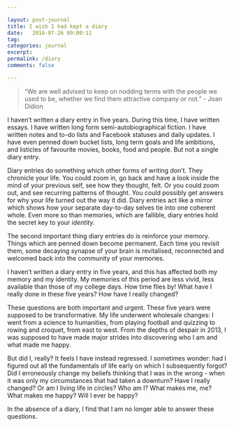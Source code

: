```yaml
---

layout: post-journal
title: I wish I had kept a diary 
date:   2016-07-26 09:00:11
tag: 
categories: journal
excerpt: 
permalink: /diary
comments: false

---
```




> “We are well advised to keep on nodding terms with the people we used to be, whether we find them attractive company or not.” - Joan Didion

I haven’t written a diary entry in five years. During this time, I have written essays. I have written long form semi-autobiographical fiction. I have written notes and to-do lists and Facebook statuses and daily updates. I have even penned down bucket lists, long term goals and life ambitions, and listicles of favourite movies, books, food and people. But not a single diary entry. 

Diary entries do something which other forms of writing don’t. They chronicle your life. You could zoom in, go back and have a look inside the mind of your previous self, see how they thought, felt. Or you could zoom out, and see recurring patterns of thought.  You could possibly get answers for why your life turned out the way it did.  Diary entries act like a mirror which shows how your separate day-to-day selves tie into one coherent whole. Even more so than memories, which are fallible, diary entries hold the secret key to your *identity.* 

The second important thing diary entries do is reinforce your memory. Things which are penned down become permanent. Each time you revisit them, some decaying synapse of your brain is revitalised, reconnected and welcomed back into the community of your memories. 

I haven’t written a diary entry in five years, and this has affected both my memory and my identity.  My memories of this period are less vivid, less available than those of my college days. How time flies by! What have I really done in these five years? How have I really changed?

These questions are both important and urgent. These five years were supposed to be transformative. My life underwent wholesale changes: I went from a science to humanities, from playing football and quizzing to rowing and croquet, from east to west. From the depths of despair in 2013, I was supposed to have made major strides into discovering who I am and what made me happy. 

But did I, really? It feels I have instead regressed. I sometimes wonder: had I figured out all the fundamentals of life early on which I subsequently forgot? Did I erroneously change my beliefs thinking that I was in the wrong - when it was only my circumstances that had taken a downturn? Have I really changed? Or am I living life in circles?  Who am I? What makes me, me? What makes me happy? Will I ever be happy? 

In the absence of a diary, I find that I am no longer able to answer these questions. 
